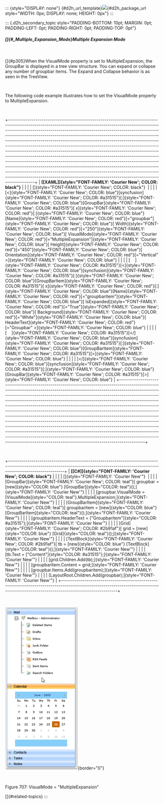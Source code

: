 ::: {style="DISPLAY: none"}
[](ms-xhelp:///?Id=d2h_url_template){#d2h_url_template}![](!package_url!){#d2h_package_url style="WIDTH: 0px; DISPLAY: none; HEIGHT: 0px"}
:::

::: {.d2h_secondary_topic style="PADDING-BOTTOM: 10pt; MARGIN: 0pt; PADDING-LEFT: 0pt; PADDING-RIGHT: 0pt; PADDING-TOP: 0pt"}
##### []{#_Multiple_Expansion_Mode}Multiple Expansion Mode

 

[]{#p305}When the VisualMode property is set to MultipleExpansion, the GroupBar is displayed in a tree view structure. You can expand or collapse any number of groupbar items. The Expand and Collapse behavior is as seen in the TreeView.

 

The following code example illustrates how to set the VisualMode property to MultipleExpansion.

 

+-------------------------------------------------------------------------------------------------------------------------------------------------------------------------------------------------------------------------------------------------------------------------------------------------------------------------------------------------------------------------------------------------------------------------------------------------------------------------------------------------------------------------------------------------------------------------------------------------------------------------------------------------------------------------------------------------------------------------------------------------------------------------------------------------------------------------------------------------------------------------------------------------------------------------------------------------------------------------------------+
| **[\[XAML\]]{style="FONT-FAMILY: 'Courier New'; COLOR: black"}**                                                                                                                                                                                                                                                                                                                                                                                                                                                                                                                                                                                                                                                                                                                                                                                                                                                                                                                    |
|                                                                                                                                                                                                                                                                                                                                                                                                                                                                                                                                                                                                                                                                                                                                                                                                                                                                                                                                                                                     |
| []{style="FONT-FAMILY: 'Courier New'; COLOR: black"}                                                                                                                                                                                                                                                                                                                                                                                                                                                                                                                                                                                                                                                                                                                                                                                                                                                                                                                                |
|                                                                                                                                                                                                                                                                                                                                                                                                                                                                                                                                                                                                                                                                                                                                                                                                                                                                                                                                                                                     |
| [\<]{style="FONT-FAMILY: 'Courier New'; COLOR: blue"}[syncfusion]{style="FONT-FAMILY: 'Courier New'; COLOR: #a31515"}[:]{style="FONT-FAMILY: 'Courier New'; COLOR: blue"}[GroupBar]{style="FONT-FAMILY: 'Courier New'; COLOR: #a31515"}[ x]{style="FONT-FAMILY: 'Courier New'; COLOR: red"}[:]{style="FONT-FAMILY: 'Courier New'; COLOR: blue"}[Name]{style="FONT-FAMILY: 'Courier New'; COLOR: red"}[=\"groupbar\"]{style="FONT-FAMILY: 'Courier New'; COLOR: blue"}[ Width]{style="FONT-FAMILY: 'Courier New'; COLOR: red"}[=\"250\"]{style="FONT-FAMILY: 'Courier New'; COLOR: blue"}[ VisualMode]{style="FONT-FAMILY: 'Courier New'; COLOR: red"}[=\"MultipleExpansion\"]{style="FONT-FAMILY: 'Courier New'; COLOR: blue"}[ Height]{style="FONT-FAMILY: 'Courier New'; COLOR: red"}[=\"450\"]{style="FONT-FAMILY: 'Courier New'; COLOR: blue"}[ Orientation]{style="FONT-FAMILY: 'Courier New'; COLOR: red"}[=\"Vertical\" \>]{style="FONT-FAMILY: 'Courier New'; COLOR: blue"} |
|                                                                                                                                                                                                                                                                                                                                                                                                                                                                                                                                                                                                                                                                                                                                                                                                                                                                                                                                                                                     |
| [    ]{style="FONT-FAMILY: 'Courier New'; COLOR: #a31515"}[\<]{style="FONT-FAMILY: 'Courier New'; COLOR: blue"}[syncfusion]{style="FONT-FAMILY: 'Courier New'; COLOR: #a31515"}[:]{style="FONT-FAMILY: 'Courier New'; COLOR: blue"}[GroupBarItem]{style="FONT-FAMILY: 'Courier New'; COLOR: #a31515"}[ x]{style="FONT-FAMILY: 'Courier New'; COLOR: red"}[:]{style="FONT-FAMILY: 'Courier New'; COLOR: blue"}[Name]{style="FONT-FAMILY: 'Courier New'; COLOR: red"}[=\"groupbaritem\"]{style="FONT-FAMILY: 'Courier New'; COLOR: blue"}[ IsExpanded]{style="FONT-FAMILY: 'Courier New'; COLOR: red"}[=\"True\"]{style="FONT-FAMILY: 'Courier New'; COLOR: blue"}[ Background]{style="FONT-FAMILY: 'Courier New'; COLOR: red"}[=\"White\"]{style="FONT-FAMILY: 'Courier New'; COLOR: blue"}[ HeaderText]{style="FONT-FAMILY: 'Courier New'; COLOR: red"}[=\"Groupbar\" \>]{style="FONT-FAMILY: 'Courier New'; COLOR: blue"}                                                          |
|                                                                                                                                                                                                                                                                                                                                                                                                                                                                                                                                                                                                                                                                                                                                                                                                                                                                                                                                                                                     |
| [    ]{style="FONT-FAMILY: 'Courier New'; COLOR: #a31515"}[\</]{style="FONT-FAMILY: 'Courier New'; COLOR: blue"}[syncfusion]{style="FONT-FAMILY: 'Courier New'; COLOR: #a31515"}[:]{style="FONT-FAMILY: 'Courier New'; COLOR: blue"}[GroupBarItem]{style="FONT-FAMILY: 'Courier New'; COLOR: #a31515"}[\>]{style="FONT-FAMILY: 'Courier New'; COLOR: blue"}                                                                                                                                                                                                                                                                                                                                                                                                                                                                                                                                                                                                                         |
|                                                                                                                                                                                                                                                                                                                                                                                                                                                                                                                                                                                                                                                                                                                                                                                                                                                                                                                                                                                     |
| [\</]{style="FONT-FAMILY: 'Courier New'; COLOR: blue"}[syncfusion]{style="FONT-FAMILY: 'Courier New'; COLOR: #a31515"}[:]{style="FONT-FAMILY: 'Courier New'; COLOR: blue"}[GroupBar]{style="FONT-FAMILY: 'Courier New'; COLOR: #a31515"}[\>]{style="FONT-FAMILY: 'Courier New'; COLOR: blue"}                                                                                                                                                                                                                                                                                                                                                                                                                                                                                                                                                                                                                                                                                       |
+-------------------------------------------------------------------------------------------------------------------------------------------------------------------------------------------------------------------------------------------------------------------------------------------------------------------------------------------------------------------------------------------------------------------------------------------------------------------------------------------------------------------------------------------------------------------------------------------------------------------------------------------------------------------------------------------------------------------------------------------------------------------------------------------------------------------------------------------------------------------------------------------------------------------------------------------------------------------------------------+

 

+----------------------------------------------------------------------------------------------------------------------------------------------------------------------------------------+
| **[\[C#\]]{style="FONT-FAMILY: 'Courier New'; COLOR: black"}**                                                                                                                         |
|                                                                                                                                                                                        |
| []{style="FONT-FAMILY: 'Courier New'"}                                                                                                                                                 |
|                                                                                                                                                                                        |
| [GroupBar]{style="FONT-FAMILY: 'Courier New'; COLOR: teal"}[ groupbar = [new]{style="COLOR: blue"} [GroupBar]{style="COLOR: teal"}();]{style="FONT-FAMILY: 'Courier New'"}             |
|                                                                                                                                                                                        |
| [groupbar.VisualMode = [VisualMode]{style="COLOR: teal"}.MultipleExpansion;]{style="FONT-FAMILY: 'Courier New'"}                                                                       |
|                                                                                                                                                                                        |
| [GroupBarItem]{style="FONT-FAMILY: 'Courier New'; COLOR: teal"}[ groupbaritem = [new]{style="COLOR: blue"} [GroupBarItem]{style="COLOR: teal"}();]{style="FONT-FAMILY: 'Courier New'"} |
|                                                                                                                                                                                        |
| [groupbaritem.HeaderText = [\"Groupbaritem\"]{style="COLOR: #a31515"};]{style="FONT-FAMILY: 'Courier New'"}                                                                            |
|                                                                                                                                                                                        |
| [Grid]{style="FONT-FAMILY: 'Courier New'; COLOR: #2b91af"}[ grid = [new]{style="COLOR: blue"} [Grid]{style="COLOR: teal"}();]{style="FONT-FAMILY: 'Courier New'"}                      |
|                                                                                                                                                                                        |
| [TextBlock]{style="FONT-FAMILY: 'Courier New'; COLOR: #2b91af"}[ tb = [new]{style="COLOR: blue"} [TextBlock]{style="COLOR: teal"}();]{style="FONT-FAMILY: 'Courier New'"}              |
|                                                                                                                                                                                        |
| [tb.Text = [\"Content\"]{style="COLOR: #a31515"};]{style="FONT-FAMILY: 'Courier New'"}                                                                                                 |
|                                                                                                                                                                                        |
| [grid.Children.Add(tb);]{style="FONT-FAMILY: 'Courier New'"}                                                                                                                           |
|                                                                                                                                                                                        |
| [groupbaritem.Content = grid;]{style="FONT-FAMILY: 'Courier New'"}                                                                                                                     |
|                                                                                                                                                                                        |
| [groupbar.Items.Add(groupbaritem);]{style="FONT-FAMILY: 'Courier New'"}                                                                                                                |
|                                                                                                                                                                                        |
| [LayoutRoot.Children.Add(groupbar);]{style="FONT-FAMILY: 'Courier New'"}                                                                                                               |
+----------------------------------------------------------------------------------------------------------------------------------------------------------------------------------------+

 

![](../ImagesExt/image261_623.jpg){border="0"}

 

Figure 707: VisualMode = \"MultipleExpansion\"

[]{#related-topics}
:::
